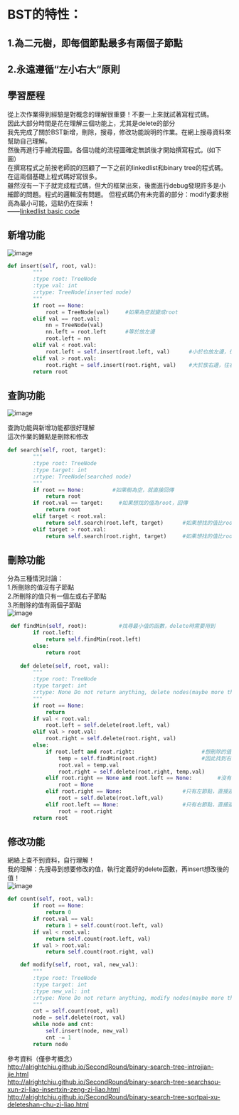 # BST的特性：
## 1.為二元樹，即每個節點最多有兩個子節點     
## 2.永遠遵循“左小右大“原則       
          
## 學習歷程       
從上次作業得到經驗是對概念的理解很重要！不要一上來就試著寫程式碼。         
因此大部分時間是花在理解三個功能上，尤其是delete的部分         
我先完成了關於BST新增，刪除，搜尋，修改功能說明的作業。在網上搜尋資料來幫助自己理解。             
然後再進行手繪流程圖。各個功能的流程圖確定無誤後才開始撰寫程式。(如下圖）                    
在撰寫程式之前按老師說的回顧了一下之前的linkedlist和binary tree的程式碼。在這兩個基礎上程式碼好寫很多。         
雖然沒有一下子就完成程式碼，但大的框架出來，後面進行debug發現許多是小細節的問題。程式的邏輯沒有問題。
但程式碼仍有未完善的部分：modify要求樹高為最小可能，這點仍在探索！         
——[linkedlist basic code](https://github.com/wangshuti/DSA/blob/master/week2/Linkedlist_note.py)
          
## 新增功能
![image](https://github.com/wangshuti/DSA/blob/master/image/insert手.jpg)          
```Python           
def insert(self, root, val):
        """
        :type root: TreeNode
        :type val: int
        :rtype: TreeNode(inserted node)
        """
        if root == None:
            root = TreeNode(val)     #如果為空就變成root
        elif val == root.val:
            nn = TreeNode(val)
            nn.left = root.left      #等於放左邊
            root.left = nn
        elif val < root.val:
            root.left = self.insert(root.left, val)      #小於也放左邊，往左走
        elif val > root.val:
            root.right = self.insert(root.right, val)    #大於放右邊，往右走
        return root
```
## 查詢功能
![image](https://github.com/wangshuti/DSA/blob/master/image/搜尋.jpg)         
            
查詢功能與新增功能都很好理解          
這次作業的難點是刪除和修改        
``` Python
def search(self, root, target):
        """
        :type root: TreeNode
        :type target: int
        :rtype: TreeNode(searched node)
        """
        if root == None:         #如果樹為空，就直接回傳
            return root
        if root.val == target:     #如果想找的值為root，回傳
            return root
        elif target < root.val:     
            return self.search(root.left, target)      #如果想找的值比root小，則往左走
        elif target > root.val:
            return self.search(root.right, target)     #如果想找的值比root大，則往右走
```
## 刪除功能
分為三種情況討論：           
1.所刪除的值沒有子節點        
2.所刪除的值只有一個左或右子節點        
3.所刪除的值有兩個子節點        
![image](https://github.com/wangshuti/DSA/blob/master/image/刪除.jpg)        
```Python
 def findMin(self, root):          #找尋最小值的函數，delete時需要用到
        if root.left:
            return self.findMin(root.left)
        else:
            return root
            
    def delete(self, root, val):
        """
        :type root: TreeNode
        :type target: int
        :rtype: None Do not return anything, delete nodes(maybe more than more) instead.(cannot search())
        """
        if root == None:
            return
        if val < root.val:
            root.left = self.delete(root.left, val)
        elif val > root.val:
            root.right = self.delete(root.right, val)
        else:
            if root.left and root.right:                     #想刪除的值有兩個子節點，及左右都有
                temp = self.findMin(root.right)              #因此找到右子樹中最小的值，與想要刪除的值進行替換
                root.val = temp.val
                root.right = self.delete(root.right, temp.val)
            elif root.right == None and root.left == None:        #沒有子節點，直接刪除
                root = None
            elif root.right == None:                   #只有左節點，直接連parent
                root = self.delete(root.left,val)
            elif root.left == None:                    #只有右節點，直接連parent
                root = root.right
        return root
```           
## 修改功能           
網絡上查不到資料，自行理解！          
我的理解：先搜尋到想要修改的值，執行定義好的delete函數，再insert想改後的值！         
![image](https://github.com/wangshuti/DSA/blob/master/image/modify.jpg)      
```Python
def count(self, root, val):
        if root == None:
            return 0
        if root.val == val:
            return 1 + self.count(root.left, val)
        if val < root.val:
            return self.count(root.left, val)
        if val > root.val:
            return self.count(root.right, val)

    def modify(self, root, val, new_val):
        """
        :type root: TreeNode
        :type target: int
        :type new_val: int
        :rtype: None Do not return anything, modify nodes(maybe more than more) in-place instead.(cannot search())
        """
        cnt = self.count(root, val)
        node = self.delete(root, val)
        while node and cnt:
            self.insert(node, new_val)
            cnt -= 1
        return node
```       
        
參考資料（僅參考概念）       
http://alrightchiu.github.io/SecondRound/binary-search-tree-introjian-jie.html        
http://alrightchiu.github.io/SecondRound/binary-search-tree-searchsou-xun-zi-liao-insertxin-zeng-zi-liao.html        
http://alrightchiu.github.io/SecondRound/binary-search-tree-sortpai-xu-deleteshan-chu-zi-liao.html          
